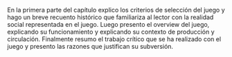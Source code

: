 En la primera parte del capítulo explico los criterios de selección del juego y hago un breve recuento histórico que familiariza al lector con la realidad social representada en el juego. Luego presento el overview del juego, explicando su funcionamiento y explicando su contexto de producción y circulación. Finalmente resumo el trabajo crítico que se ha realizado con el juego y presento las razones que justifican su subversión.